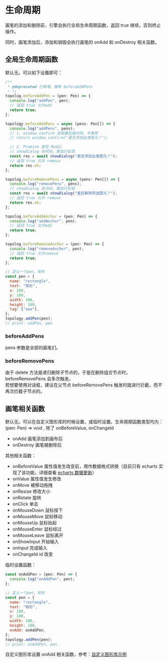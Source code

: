 # 生命周期

画笔的添加和删除前，引擎会执行全局生命周期函数，返回 true 继续，否则终止操作。

同时，画笔添加后，添加和销毁会执行画笔的 onAdd 和 onDestroy 相关函数。

## 全局生命周期函数

默认无。可以如下设置即可：

```js
/**
 * @deprecated 已弃用，推荐 beforeAddPens
 * */
topolog.beforeAddPen = (pen: Pen) => {
  console.log("addPen", pen);
  // 返回 true 允许add
  return true;
};

topology.beforeAddPens = async (pens: Pen[]) => {
  console.log("addPens", pens);
  // 1. window.confirm 会阻塞后面代码，不推荐
  // return window.confirm("是否添加此类图元？");

  // 2. Promise 类型 Modal
  // showDialog 伪代码，需自行实现
  const res = await showDialog("是否添加此类图元？");
  // 返回 true 允许 remove
  return res.ok;
};

topolog.beforeRemovePens = async (pens: Pen[]) => {
  console.log("removePens", pens);
  // showDialog 伪代码，需自行实现
  const res = await showDialog("是否删除所选图元？");
  // 返回 true 允许 remove
  return res.ok;
};

topolog.beforeAddAnchor = (pen: Pen) => {
  console.log("addAnchor", pen);
  // 返回 true 允许add
  return true;
};

topolog.beforeRemoveAnchor = (pen: Pen) => {
  console.log("removeAnchor", pen);
  // 返回 true 允许remove
  return true;
};

// 定义一个pen，矩形
const pen = {
  name: "rectangle",
  text: "矩形",
  x: 100,
  y: 100,
  width: 100,
  height: 100,
  tag: ["aaa"],
};
topology.addPen(pen);
// print: addPen, pen
```

### beforeAddPens

pens 参数是全部的画笔们。

### beforeRemovePens

由于 delete 方法是递归删除子节点的，于是在删除组合节点时， beforeRemovePens 会多次触发。  
若想要使用对话框，建议在父节点 beforeRemovePens 触发时就进行拦截，而不再次拦截子节点的。

## 画笔相关函数

默认无。可以在自定义图形库的时候设置，或临时设置。生命周期函数类型均为：(pen: Pen) => void , 除了 onBeforeValue, onChangeId

- onAdd 画笔添加到画布后
- onDestroy 画笔被删除后

其他相关函数：

- onBeforeValue 属性值发生改变前，用作数据格式转换（目前只有 echarts 实现了该功能，详细查看 [echarts 数据更新](./pens.html#echarts%E5%9B%BE%E8%A1%A8)）
- onValue 属性值发生修改
- onMove 被移动拖拽
- onResize 修改大小
- onRotate 旋转
- onClick 单击
- onMouseDown 鼠标按下
- onMouseMove 鼠标移动
- onMouseUp 鼠标抬起
- onMouseEnter 鼠标经过
- onMouseLeave 鼠标离开
- onShowInput 开始输入
- onInput 完成输入
- onChangeId id 改变

临时设置函数：

```js
const onAddPen = (pen: Pen) => {
  console.log("onAddPen", pen);
};

// 定义一个pen，矩形
const pen = {
  name: "rectangle",
  text: "矩形",
  x: 100,
  y: 100,
  width: 100,
  height: 100,
  onAdd: onAddPen,
};
topology.addPen(pen);
// print: onAddPen, pen
```

自定义图形库设置 onAdd 相关函数，参考：[自定义图形库示例](https://github.com/le5le-com/topology.js/blob/master/packages/chart-diagram/src/echarts.ts)
